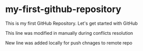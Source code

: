 # my-first-github-repository
This is my first GitHub Repository. Let's get started with GitHub


This line was modified in manually during conflicts resolution

New line was added locally for push chnages to remote repo